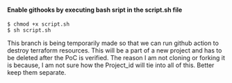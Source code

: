 #### Enable githooks by executing bash sript in the script.sh file

```
$ chmod +x script.sh
$ sh script.sh
```

This branch is being temporarily made so that we can run github action to destroy terraform resources. This will be a part of a new project and has to be deleted after the PoC is verified. The reason I am not cloning or forking it is because, I am not sure how the Project_id will tie into all of this. 
Better keep them separate.